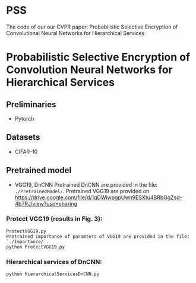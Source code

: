 # PSS
The code of our our CVPR paper: Probabilistic Selective Encryption of Convolutional Neural Networks for Hierarchical Services 

# Probabilistic Selective Encryption of Convolution Neural Networks for Hierarchical Services


## Preliminaries

* Pytorch
 
## Datasets

* CIFAR-10

## Pretrained model

* VGG19, DnCNN
Pretrained DnCNN are provided in the file: `./PretrainedModel/`. 
Pretrained VGG19 are provided on https://drive.google.com/file/d/1qDWiwpgpUwn9ESXtu4BRbGgZsd-4b7RJ/view?usp=sharing

### Protect VGG19 (results in Fig. 3):
	ProtectVGG19.py
	Pretrained importance of paramters of VGG19 are provided in the file: `./Importance/`.
	python ProtectVGG19.py
	
### Hierarchical services of DnCNN:
	python HierarchicalServicesDnCNN.py





